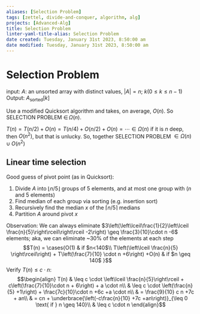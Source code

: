 ```yaml
---
aliases: [Selection Problem]
tags: [zettel, divide-and-conquer, algorithm, alg]
projects: [Advanced-Alg]
title: Selection Problem
linter-yaml-title-alias: Selection Problem
date created: Tuesday, January 31st 2023, 8:50:00 am
date modified: Tuesday, January 31st 2023, 8:50:00 am
---
```


# Selection Problem

input: $A$: an unsorted array with distinct values, $\left| A\right| = n$; $k \left(0 \leq k \leq n-1\right)$
Output: $A_\text{sorted}[k]$ 

Use a modified Quicksort algorithm and takes, on average, $O(n)$. So SELECTION PROBLEM $\in \, \Omega(n)$. 

$T(n) = T(n/2) + O(n) = T(n/4) + O(n/2) + O(n) = \cdots \in \Omega (n)$
if it is $n$ deep, then $O(n^2)$, but that is unlucky. So, together SELECTION PROBLEM $\in \Omega(n) \cup O(n^2)$ 

## Linear time selection
Good guess of pivot point (as in Quicksort):

1. Divide $A$ into $\lfloor n/5 \rfloor$ groups of 5 elements, and at most one group with ($n$ and 5 elements)
2. Find median of each group via sorting (e.g. insertion sort)
3. Recursively find the median $x$ of the $\lceil n/5 \rceil$ medians
4. Partition $A$ around pivot $x$

Observation:
	We can always eliminate $3\left(\left\lceil\frac{1}{2}\left\lceil \frac{n}{5}\right\rceil\right\rceil -2\right) \geq \frac{3}{10}\cdot n -6$ elements; aka, we can eliminate ~30% of the elements at each step
	$$T(n) = \cases{O(1) & if $n<140$\\
	T\left(\left\lceil \frac{n}{5} \right\rceil\right) + T\left(\frac{7}{10} \cdot n +6\right) +O(n) & if $n \geq 140$ }$$
Verify $T(n)\leq c\cdot n$:$$\begin{align}
T(n) & \leq c \cdot \left\lceil \frac{n}{5}\right\rceil + c\left(\frac{7}{10}\cdot n + 6\right) + a \cdot n\\
& \leq c \cdot \left(\frac{n}{5} +1\right) + \frac{7c}{10}\cdot n +6c +a \cdot n\\
& = \frac{9}{10} c n +7c + an\\
& = cn + \underbrace{\left(-c\frac{n}{10} +7c +an\right)}_{\leq 0 \text{ if } n \geq 140}\\
& \leq c \cdot n
\end{align}$$
